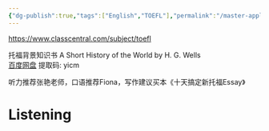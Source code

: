 ```yaml
---
{"dg-publish":true,"tags":["English","TOEFL"],"permalink":"/master-application/TOEFL/","dgPassFrontmatter":true,"created":"2023-04-22T14:42:08.914+08:00","updated":"2023-04-27T21:35:50.245+08:00"}
---
```



https://www.classcentral.com/subject/toefl

托福背景知识书
A Short History of the World by H. G. Wells  
[百度网盘](https://pan.baidu.com/s/1fLtDMA_aOpda3FloJ6wM3A?pwd=yicm) 提取码: yicm

听力推荐张艳老师，口语推荐Fiona，写作建议买本《十天搞定新托福Essay》

# Listening


